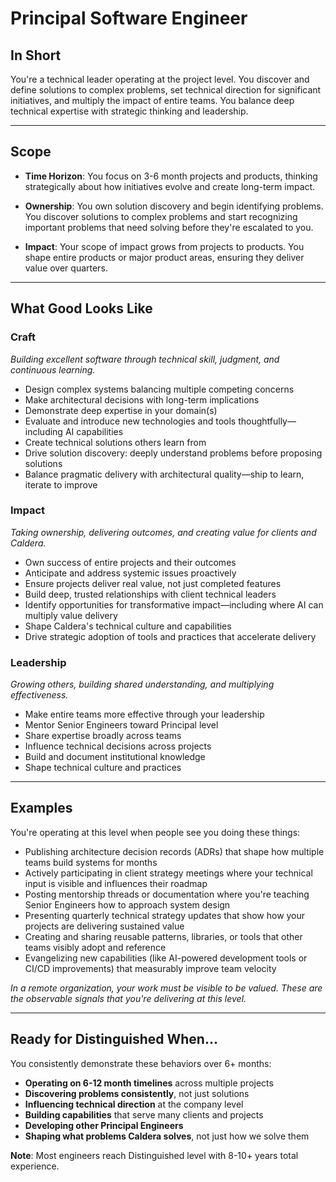 # Principal Software Engineer

## In Short

You're a technical leader operating at the project level. You discover and define solutions to complex problems, set technical direction for significant initiatives, and multiply the impact of entire teams. You balance deep technical expertise with strategic thinking and leadership.

---

## Scope

- **Time Horizon**: You focus on 3-6 month projects and products, thinking strategically about how initiatives evolve and create long-term impact.

- **Ownership**: You own solution discovery and begin identifying problems. You discover solutions to complex problems and start recognizing important problems that need solving before they're escalated to you.

- **Impact**: Your scope of impact grows from projects to products. You shape entire products or major product areas, ensuring they deliver value over quarters.

---

## What Good Looks Like

### Craft
*Building excellent software through technical skill, judgment, and continuous learning.*

- Design complex systems balancing multiple competing concerns
- Make architectural decisions with long-term implications
- Demonstrate deep expertise in your domain(s)
- Evaluate and introduce new technologies and tools thoughtfully—including AI capabilities
- Create technical solutions others learn from
- Drive solution discovery: deeply understand problems before proposing solutions
- Balance pragmatic delivery with architectural quality—ship to learn, iterate to improve

### Impact
*Taking ownership, delivering outcomes, and creating value for clients and Caldera.*

- Own success of entire projects and their outcomes
- Anticipate and address systemic issues proactively
- Ensure projects deliver real value, not just completed features
- Build deep, trusted relationships with client technical leaders
- Identify opportunities for transformative impact—including where AI can multiply value delivery
- Shape Caldera's technical culture and capabilities
- Drive strategic adoption of tools and practices that accelerate delivery

### Leadership
*Growing others, building shared understanding, and multiplying effectiveness.*

- Make entire teams more effective through your leadership
- Mentor Senior Engineers toward Principal level
- Share expertise broadly across teams
- Influence technical decisions across projects
- Build and document institutional knowledge
- Shape technical culture and practices

---

## Examples

You're operating at this level when people see you doing these things:

- Publishing architecture decision records (ADRs) that shape how multiple teams build systems for months
- Actively participating in client strategy meetings where your technical input is visible and influences their roadmap
- Posting mentorship threads or documentation where you're teaching Senior Engineers how to approach system design
- Presenting quarterly technical strategy updates that show how your projects are delivering sustained value
- Creating and sharing reusable patterns, libraries, or tools that other teams visibly adopt and reference
- Evangelizing new capabilities (like AI-powered development tools or CI/CD improvements) that measurably improve team velocity

*In a remote organization, your work must be visible to be valued. These are the observable signals that you're delivering at this level.*

---

## Ready for Distinguished When...

You consistently demonstrate these behaviors over 6+ months:

- **Operating on 6-12 month timelines** across multiple projects
- **Discovering problems consistently**, not just solutions
- **Influencing technical direction** at the company level
- **Building capabilities** that serve many clients and projects
- **Developing other Principal Engineers**
- **Shaping what problems Caldera solves**, not just how we solve them

**Note**: Most engineers reach Distinguished level with 8-10+ years total experience.

